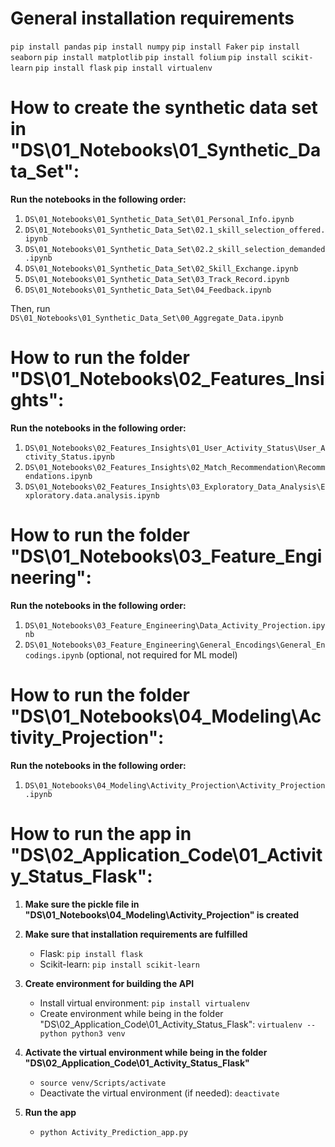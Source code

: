 # General installation requirements

`pip install pandas`
`pip install numpy`
`pip install Faker`
`pip install seaborn`
`pip install matplotlib`
`pip install folium`
`pip install scikit-learn`
`pip install flask`
`pip install virtualenv`

# How to create the synthetic data set in "DS\01_Notebooks\01_Synthetic_Data_Set":

**Run the notebooks in the following order:**

1. `DS\01_Notebooks\01_Synthetic_Data_Set\01_Personal_Info.ipynb`
2. `DS\01_Notebooks\01_Synthetic_Data_Set\02.1_skill_selection_offered.ipynb`
3. `DS\01_Notebooks\01_Synthetic_Data_Set\02.2_skill_selection_demanded.ipynb`
4. `DS\01_Notebooks\01_Synthetic_Data_Set\02_Skill_Exchange.ipynb`
5. `DS\01_Notebooks\01_Synthetic_Data_Set\03_Track_Record.ipynb`
6. `DS\01_Notebooks\01_Synthetic_Data_Set\04_Feedback.ipynb`

Then, run `DS\01_Notebooks\01_Synthetic_Data_Set\00_Aggregate_Data.ipynb`


# How to run the folder "DS\01_Notebooks\02_Features_Insights":

**Run the notebooks in the following order:**

1. `DS\01_Notebooks\02_Features_Insights\01_User_Activity_Status\User_Activity_Status.ipynb`
2. `DS\01_Notebooks\02_Features_Insights\02_Match_Recommendation\Recommendations.ipynb`
3. `DS\01_Notebooks\02_Features_Insights\03_Exploratory_Data_Analysis\Exploratory.data.analysis.ipynb`


# How to run the folder "DS\01_Notebooks\03_Feature_Engineering":

**Run the notebooks in the following order:**

1. `DS\01_Notebooks\03_Feature_Engineering\Data_Activity_Projection.ipynb`
2. `DS\01_Notebooks\03_Feature_Engineering\General_Encodings\General_Encodings.ipynb` (optional, not required for ML model)


# How to run the folder "DS\01_Notebooks\04_Modeling\Activity_Projection":

**Run the notebooks in the following order:**

1. `DS\01_Notebooks\04_Modeling\Activity_Projection\Activity_Projection.ipynb`


# How to run the app in "DS\02_Application_Code\01_Activity_Status_Flask":

1. **Make sure the pickle file in "DS\01_Notebooks\04_Modeling\Activity_Projection" is created**

2. **Make sure that installation requirements are fulfilled**
    - Flask: `pip install flask`
    - Scikit-learn: `pip install scikit-learn`

3. **Create environment for building the API**
    - Install virtual environment: `pip install virtualenv`
    - Create environment while being in the folder "DS\02_Application_Code\01_Activity_Status_Flask": `virtualenv --python python3 venv`

4. **Activate the virtual environment while being in the folder "DS\02_Application_Code\01_Activity_Status_Flask"**
    - `source venv/Scripts/activate`
    - Deactivate the virtual environment (if needed): `deactivate`

5. **Run the app**
    - `python Activity_Prediction_app.py`